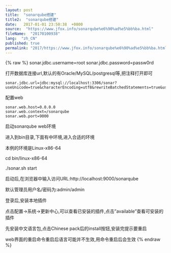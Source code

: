 ```yaml
---
layout: post
title:  "sonarqube搭建"
title2:  "sonarqube搭建"
date:   2017-01-01 23:50:38  +0800
source:  "https://www.jfox.info/sonarqube%e6%90%ad%e5%bb%ba.html"
fileName:  "20170100938"
lang:  "zh_CN"
published: true
permalink: "2017/https://www.jfox.info/sonarqube%e6%90%ad%e5%bb%ba.html"
---
```

{% raw %}
sonar.jdbc.username=root
    sonar.jdbc.password=passw0rd
    

 打开数据库连接url,默认的有Oracle/MySQL/postgresql等,把注释打开即可

    sonar.jdbc.url=jdbc:mysql://localhost:3306/sonar?useUnicode=true&characterEncoding=utf8&rewriteBatchedStatements=true&useConfigs=maxPerformance

 配置web

    sonar.web.host=0.0.0.0
    sonar.web.context=/sonarqube
    sonar.web.port=9000
    

启动sonarqube web环境

进入到bin目录,下面有中环境,进入合适的环境

本例的环境是Linux-x86-64

cd bin/linux-x86-64

./sonar.sh start

启动后,在浏览器中输入访问URL:http://localhost:9000/sonarqube

默认管理员用户名/密码为:admin/admin

登录后,安装本地插件

点击配置->系统->更新中心,可以查看已安装的插件,点击”available”查看可安装的插件

先安装中文语言包,点击Chinese pack后的install按钮,安装完提示要重启

web界面的重启命令重启后语言可能并不生效,用命令重启后会生效
{% endraw %}
